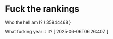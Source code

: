 # Fuck the rankings

Who the hell am I?
{ 35944468 }

What fucking year is it?
[ 2025-06-06T06:26:40Z ]
